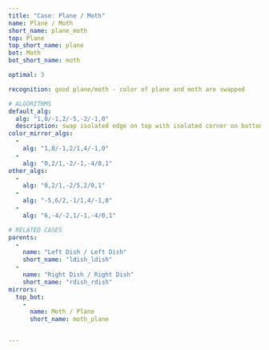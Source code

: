 ```yaml
---
title: "Case: Plane / Moth"
name: Plane / Moth
short_name: plane_moth
top: Plane
top_short_name: plane
bot: Moth
bot_short_name: moth

optimal: 3

recognition: good plane/moth - color of plane and moth are swapped

# ALGORITHMS
default_alg:
  alg: "1,0/-1,2/-5,-2/-1,0"
  description: swap isolated edge on top with isolated corner on bottom
color_mirror_algs:
  -
    alg: "1,0/-1,2/1,4/-1,0"
  -
    alg: "0,2/1,-2/-1,-4/0,1"
other_algs:
  -
    alg: "0,2/1,-2/5,2/0,1"
  -
    alg: "-5,6/2,-1/1,4/-1,0"
  -
    alg: "6,-4/-2,1/-1,-4/0,1"

# RELATED CASES
parents:
  -
    name: "Left Dish / Left Dish"
    short_name: "ldish_ldish"
  -
    name: "Right Dish / Right Dish"
    short_name: "rdish_rdish"
mirrors:
  top_bot:
    -
      name: Moth / Plane
      short_name: moth_plane


---
```


